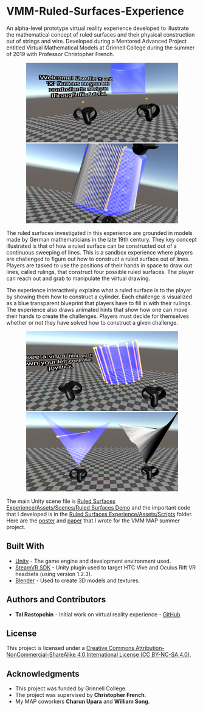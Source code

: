 # VMM-Ruled-Surfaces-Experience

An alpha-level prototype virtual reality experience developed to illustrate the mathematical concept of ruled surfaces and their physical construction out of strings and wire. Developed during a Mentored Advanced Project entitled Virtual Mathematical Models at Grinnell College during the summer of 2019 with Professor Christopher French.

<p align="center">
  <img src="/resources/ruled01.PNG" alt="alternate" width="400">
  <img src="/resources/ruled04.PNG" alt="alternate" width="400">
</p>

The ruled surfaces investigated in this experience are grounded in models made by German mathematicians in the late 19th century. They key concept illustrated is that of how a ruled surface can be constructed out of a continuous sweeping of lines. This is a sandbox experience where players are challenged to figure out how to construct a ruled surface out of lines. Players are tasked to use the positions of their hands in space to draw out lines, called rulings, that construct four possible ruled surfaces. The player can reach out and grab to manipulate the virtual drawing.

The experience interactively explains what a ruled surface is to the player by showing them how to construct a cylinder. Each challenge is visualized as a blue transparent blueprint that players have to fill in with their rulings. The experience also draws animated hints that show how one can move their hands to create the challenges. Players must decide for themselves whether or not they have solved how to construct a given challenge.

<p align="center">
  <img src="/resources/ruled07.PNG" alt="alternate" width="400">
  <img src="/resources/ruled08.PNG" alt="alternate" width="400">
</p>

The main Unity scene file is [Ruled Surfaces Experience/Assets/Scenes/Ruled Surfaces Demo](https://github.com/GCIEL/VMM-Ruled-Surfaces-Experience/blob/master/Ruled%20Surfaces%20Experience/Assets/Scenes/Ruled%20Surfaces%20Demo.unity) and the important code that I developed is in the [Ruled Surfaces Experience/Assets/Scripts](https://github.com/GCIEL/VMM-Ruled-Surfaces-Experience/tree/master/Ruled%20Surfaces%20Experience/Assets/Scripts) folder. Here are the [poster](https://github.com/GCIEL/VMM-Ruled-Surfaces-Experience/blob/master/resources/vmm_final_poster.pdf) and [paper](https://github.com/GCIEL/VMM-Ruled-Surfaces-Experience/blob/master/resources/vmm_final_paper.pdf) that I wrote for the VMM MAP summer project.

## Built With

* [Unity](https://unity3d.com/) - The game engine and development environment used.
* [SteamVR SDK](https://assetstore.unity.com/packages/templates/systems/steamvr-plugin-32647) - Unity plugin used to target HTC Vive and Oculus Rift VR headsets (using version 1.2.3).
* [Blender](https://www.blender.org/) - Used to create 3D models and textures.

## Authors and Contributors
*  **Tal Rastopchin** - Initial work on virtual reality experience - [GitHub](https://github.com/trastopchin)

## License

This project is licensed under a [Creative Commons Attribution-NonCommercial-ShareAlike 4.0 International License (CC BY-NC-SA 4.0)](https://creativecommons.org/licenses/by-nc-sa/4.0/).

## Acknowledgments

* This project was funded by Grinnell College.
* The project was supervised by **Christopher French**.
* My MAP coworkers **Charun Upara** and **William Song**.
